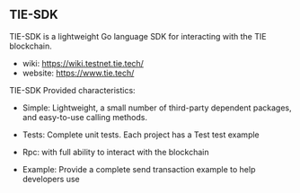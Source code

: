 ## TIE-SDK
TIE-SDK is a lightweight Go language SDK for interacting with the TIE blockchain.

- wiki: https://wiki.testnet.tie.tech/
- website: https://www.tie.tech/

TIE-SDK Provided characteristics:

- Simple: Lightweight, a small number of third-party dependent packages, and easy-to-use calling methods.

- Tests: Complete unit tests. Each project has a Test test example

- Rpc: with full ability to interact with the blockchain

- Example: Provide a complete send transaction example to help developers use

